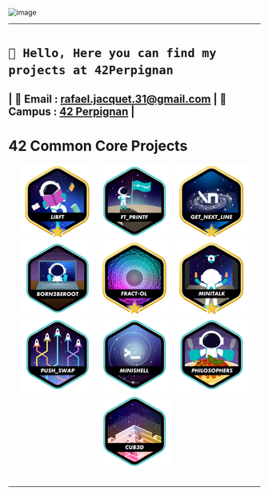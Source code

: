 ![image](https://i.makeagif.com/media/4-05-2022/FvBVst.gif)

---

# `👋 Hello, Here you can find my projects at 42Perpignan`

| 📧 Email : [rafael.jacquet.31@gmail.com](mailto:rafael.jacquet.31@gmail.com) | 🏫 Campus : [42 Perpignan](https://42perpignan.fr) |
---

#  42 Common Core Projects

<div align="center">
  <a href="https://github.com/rjacquet31/Libft"><img src="https://github.com/rjacquet31/image/blob/main/badge/libftm.png"/></a>
  <a href="https://github.com/rjacquet31/ft_printf"><img src="https://github.com/rjacquet31/image/blob/main/badge/ft_printfe.png"/></a>
  <a href="https://github.com/rjacquet31/get_next_line"><img src="https://github.com/rjacquet31/image/blob/main/badge/get_next_linem.png"/></a>
  <a href="https://github.com/rjacquet31/Born2beRoot"><img src="https://github.com/rjacquet31/image/blob/main/badge/born2beroote.png"/></a>
  <a href="https://github.com/rjacquet31/fract-ol"><img src="https://github.com/rjacquet31/image/blob/main/badge/fract-olm.png"/></a>
  <a href="https://github.com/rjacquet31/minitalk"><img src="https://github.com/rjacquet31/image/blob/main/badge/minitalkm.png"/></a>
  <a href="https://github.com/rjacquet31/Push_swap"><img src="https://github.com/rjacquet31/image/blob/main/badge/push_swape.png"/></a>
  <a href="https://github.com/rjacquet31/MiniShell"><img src="https://github.com/rjacquet31/image/blob/main/badge/minishelle.png"/></a>
  <a href="https://github.com/rjacquet31/Philosophers"><img src="https://github.com/rjacquet31/image/blob/main/badge/philosopherse.png"/></a>
  <a href="https://github.com/rjacquet31/Cub3d"><img src="https://github.com/rjacquet31/image/blob/main/badge/cub3de.png"/></a>
  </br></br>
</div>

---
